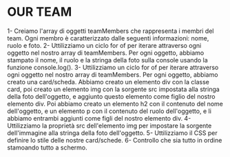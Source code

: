 OUR TEAM
===
1- Creiamo l'array di oggetti teamMembers che rappresenta i membri del team. Ogni membro è caratterizzato dalle seguenti informazioni: nome, ruolo e foto.
2- Uttilizziamo un ciclo for of per iterare attraverso ogni oggetto nel nostro array di teamMembers. Per ogni oggetto, abbiamo stampato il nome, il ruolo e la stringa della foto sulla console usando la funzione console.log().
3- Uttilizziamo un ciclo for of per iterare attraverso ogni oggetto nel nostro array di teamMembers. Per ogni oggetto, abbiamo creato una card/scheda. Abbiamo creato un elemento div con la classe card, poi creato un elemento img con la sorgente src impostata alla stringa della foto dell'oggetto, e aggiunto questo elemento come figlio del nostro elemento div. Poi abbiamo creato un elemento h2 con il contenuto del nome dell'oggetto, e un elemento p con il contenuto del ruolo dell'oggetto, e li abbiamo entrambi aggiunti come figli del nostro elemento div.
4- Uttilizziamo la proprietà src dell'elemento img per impostare la sorgente dell'immagine alla stringa della foto dell'oggetto.
5- Uttilizziamo il CSS per definire lo stile delle nostre card/schede. 
6- Controllo che sia tutto in ordine stamoando tutto a schermo.


